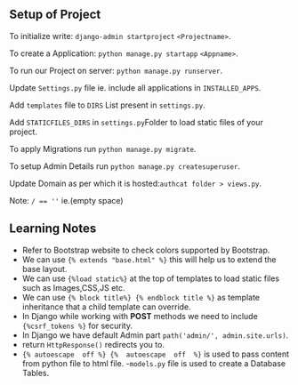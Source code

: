 ## Setup of Project
To initialize write: `django-admin startproject` `<Projectname>`.

To create a Application: `python manage.py startapp` `<Appname>`.

To run our Project on server: `python manage.py runserver`.

Update `Settings.py` file ie. include all applications in `INSTALLED_APPS`.

Add `templates` file to `DIRS` List present in `settings.py`.

Add `STATICFILES_DIRS` in `settings.py`Folder to load static files of your project.

To apply Migrations run `python manage.py migrate`. 

To setup Admin Details run `python manage.py createsuperuser`.

Update Domain as per which it is hosted:`authcat folder > views.py`.

Note: `/ == ''`  ie.(empty space)

## Learning Notes
- Refer to Bootstrap website to check colors supported by Bootstrap.
- We can use `{% extends "base.html" %}` this will help us to extend the base layout.
- We can use `{%load static%}` at the top of templates to load static files such as Images,CSS,JS etc.
- We can use `{% block title%} {% endblock title %}` as template inheritance that a child template can override.
- In Django while working with <b>POST</b> methods we need to include `{%csrf_tokens %}` for security.
- In Django we have default Admin part `path('admin/', admin.site.urls)`.
- return `HttpResponse()` redirects you to.
- `{% autoescape  off %} {%  autoescape  off  %}` is used to pass content from python file to html file.
-`models.py` file is used to create a Database Tables.